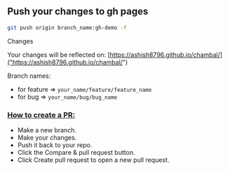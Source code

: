 ## Push your changes to gh pages

```bash
git push origin branch_name:gh-demo -f
```

Changes

Your changes will be reflected on:
[https://ashish8796.github.io/chambal/]("https://ashish8796.github.io/chambal/")

Branch names:

- for feature => `your_name/feature/feature_name`
- for bug => `your_name/bug/bug_name`

### [How to create a PR:]("https://docs.github.com/en/github/collaborating-with-issues-and-pull-requests/creating-a-pull-request")

- Make a new branch.
- Make your changes.
- Push it back to your repo.
- Click the Compare & pull request button.
- Click Create pull request to open a new pull request.
